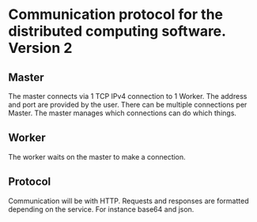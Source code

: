 # Communication protocol for the distributed computing software. Version 2

## Master
The master connects via 1 TCP IPv4 connection to 1 Worker. The address and port are provided by the user. There can be multiple connections per Master. The master manages which connections can do which things.

## Worker
The worker waits on the master to make a connection.

## Protocol
Communication will be with HTTP. Requests and responses are formatted depending on the service. For instance base64 and json.




























